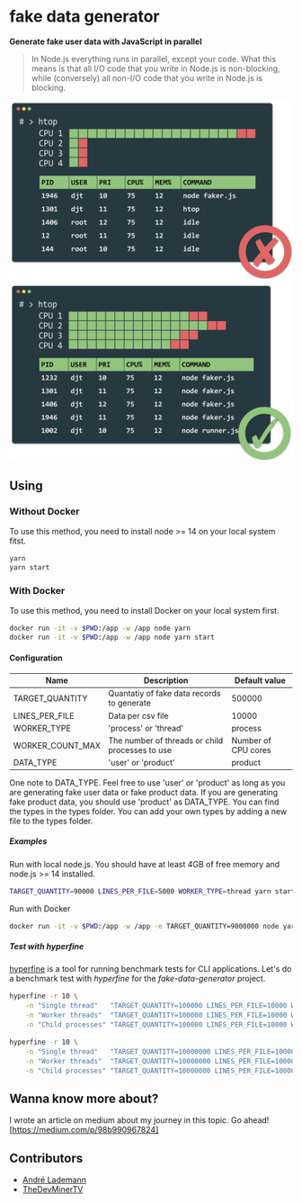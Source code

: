 # fake data generator

**Generate fake user data with JavaScript in parallel**

> In Node.js everything runs in parallel, except your code. What this means is that all I/O code that you write in Node.js is non-blocking, while (conversely) all non-I/O code that you write in Node.js is blocking.

![Single thread](./docs/thread-single.png "Waiting loong")
![Multi thread](./docs/thread-multi.png "Go brrr")

## Using

### Without Docker

To use this method, you need to install node >= 14 on your local system fitst.

```bash
yarn
yarn start
```

### With Docker

To use this method, you need to install Docker on your local system first.

```bash
docker run -it -v $PWD:/app -w /app node yarn
docker run -it -v $PWD:/app -w /app node yarn start
```

#### Configuration

| Name             | Description                                     | Default value       |
| ---------------- | ----------------------------------------------- | ------------------- |
| TARGET_QUANTITY  | Quantatiy of fake data records to generate      | 500000              |
| LINES_PER_FILE   | Data per csv file                               | 10000               |
| WORKER_TYPE      | 'process' or 'thread'                           | process             |
| WORKER_COUNT_MAX | The number of threads or child processes to use | Number of CPU cores |
| DATA_TYPE        | 'user' or 'product'                             | product             |

One note to DATA_TYPE. Feel free to use 'user' or 'product' as long as you are generating fake
user data or fake product data. If you are generating fake product data, you should use 'product'
as DATA_TYPE. You can find the types in the types folder. You can add your own types by adding a
new file to the types folder.

##### Examples

Run with local node.js. You should have at least 4GB of free memory and node.js >= 14 installed.

```bash
TARGET_QUANTITY=90000 LINES_PER_FILE=5000 WORKER_TYPE=thread yarn start
```

Run with Docker

```bash
docker run -it -v $PWD:/app -w /app -e TARGET_QUANTITY=9000000 node yarn start
```

##### Test with hyperfine

[hyperfine](https://github.com/sharkdp/hyperfine) is a tool for running benchmark tests for CLI applications.
Let's do a benchmark test with *hyperfine* for the *fake-data-generator* project.

```bash
hyperfine -r 10 \
    -n "Single thread"   "TARGET_QUANTITY=100000 LINES_PER_FILE=10000 WORKER_TYPE=process WORKER_COUNT_MAX=1 yarn start" \
    -n "Worker threads"  "TARGET_QUANTITY=100000 LINES_PER_FILE=10000 WORKER_TYPE=thread yarn start" \
    -n "Child processes" "TARGET_QUANTITY=100000 LINES_PER_FILE=10000 WORKER_TYPE=process yarn start"
```

```bash
hyperfine -r 10 \
    -n "Single thread"   "TARGET_QUANTITY=10000000 LINES_PER_FILE=100000 WORKER_TYPE=process WORKER_COUNT_MAX=1 yarn start" \
    -n "Worker threads"  "TARGET_QUANTITY=10000000 LINES_PER_FILE=100000 WORKER_TYPE=thread yarn start" \
    -n "Child processes" "TARGET_QUANTITY=10000000 LINES_PER_FILE=100000 WORKER_TYPE=process yarn start"
```

## Wanna know more about?

I wrote an article on medium about my journey in this topic.
Go ahead! [https://medium.com/p/98b990967824]

## Contributors

- [André Lademann](https://github.com/vergissberlin)
- [TheDevMinerTV](https://github.com/TheDevMinerTV)

